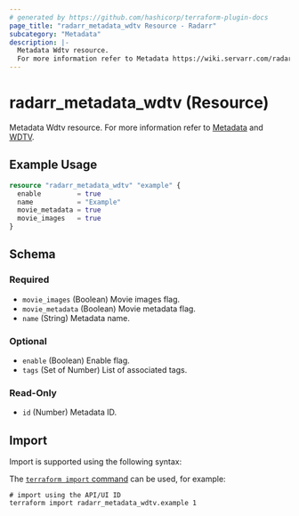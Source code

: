 ```yaml
---
# generated by https://github.com/hashicorp/terraform-plugin-docs
page_title: "radarr_metadata_wdtv Resource - Radarr"
subcategory: "Metadata"
description: |-
  Metadata Wdtv resource.
  For more information refer to Metadata https://wiki.servarr.com/radarr/settings#metadata and WDTV https://wiki.servarr.com/radarr/supported#wdtvmetadata.
---
```


# radarr_metadata_wdtv (Resource)

<!-- subcategory:Metadata -->
Metadata Wdtv resource.
For more information refer to [Metadata](https://wiki.servarr.com/radarr/settings#metadata) and [WDTV](https://wiki.servarr.com/radarr/supported#wdtvmetadata).

## Example Usage

```terraform
resource "radarr_metadata_wdtv" "example" {
  enable         = true
  name           = "Example"
  movie_metadata = true
  movie_images   = true
}
```

<!-- schema generated by tfplugindocs -->
## Schema

### Required

- `movie_images` (Boolean) Movie images flag.
- `movie_metadata` (Boolean) Movie metadata flag.
- `name` (String) Metadata name.

### Optional

- `enable` (Boolean) Enable flag.
- `tags` (Set of Number) List of associated tags.

### Read-Only

- `id` (Number) Metadata ID.

## Import

Import is supported using the following syntax:

The [`terraform import` command](https://developer.hashicorp.com/terraform/cli/commands/import) can be used, for example:

```shell
# import using the API/UI ID
terraform import radarr_metadata_wdtv.example 1
```
